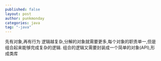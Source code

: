 ```yaml
---
published: false
layout: post
author: punkmonday
categories: java
tag: "-java"
---
```


先有对象,再有行为
逻辑越复杂,分解的对象就需要更多,每个对象的职责单一,但是组合起来能够完成复杂的逻辑.
组合的逻辑又需要封装成一个简单的对象(API),形成类库